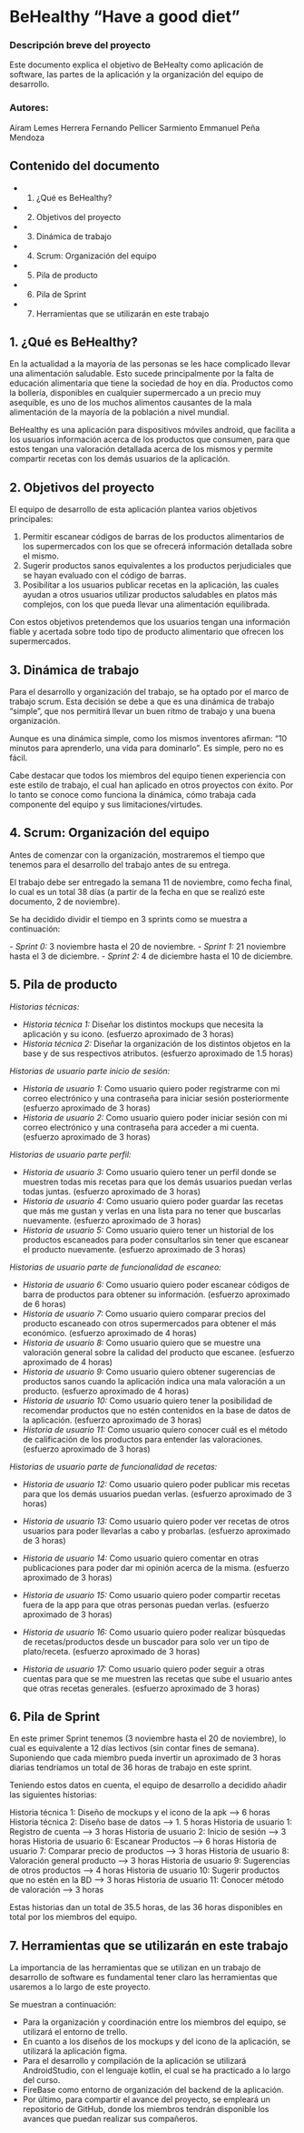 # BeHealthy  “Have a good diet”

### Descripción breve del proyecto
Este documento explica el objetivo de BeHealty como aplicación de software, las partes de la aplicación y la organización del equipo de desarrollo.

### Autores:
Airam Lemes Herrera 
Fernando Pellicer Sarmiento
Emmanuel Peña Mendoza

## Contenido del documento

- 1. ¿Qué es BeHealthy?
- 2. Objetivos del proyecto
- 3. Dinámica de trabajo
- 4. Scrum: Organización del equipo
- 5. Pila de producto
- 6. Pila de Sprint
- 7. Herramientas que se utilizarán en este trabajo


## 1. ¿Qué es BeHealthy?

En la actualidad a la mayoría de las personas se les hace complicado llevar una alimentación saludable. Esto sucede principalmente por la falta de educación alimentaria que tiene la sociedad de hoy en día. Productos como la bollería, disponibles en cualquier supermercado a un precio muy asequible, es uno de los muchos alimentos causantes de la mala alimentación de la mayoría de la población a nivel mundial.

BeHealthy es una aplicación para dispositivos móviles android, que facilita a los usuarios información acerca de los productos que consumen, para que estos tengan una valoración detallada acerca de los mismos y permite compartir recetas con los demás usuarios de la aplicación.

## 2. Objetivos del proyecto

El equipo de desarrollo de esta aplicación plantea varios objetivos principales:

1. Permitir escanear códigos de barras de los productos alimentarios de los supermercados con los que se ofrecerá información detallada sobre el mismo.
2. Sugerir productos sanos equivalentes a los productos perjudiciales que se hayan evaluado con el código de barras.
3. Posibilitar a los usuarios publicar recetas en la aplicación, las cuales ayudan a otros usuarios utilizar productos saludables en platos más complejos, con los que pueda llevar una alimentación equilibrada.

Con estos objetivos pretendemos que los usuarios tengan una información fiable y acertada sobre todo tipo de producto alimentario que ofrecen los supermercados.

## 3. Dinámica de trabajo

Para el desarrollo y organización del trabajo, se ha optado por el marco de trabajo scrum. Esta decisión se debe a que es una dinámica de trabajo “simple”, que nos permitirá llevar un buen ritmo de trabajo y una buena organización.

Aunque es una dinámica simple, como los mismos inventores afirman: “10 minutos para aprenderlo, una vida para dominarlo”. Es simple, pero no es fácil.

Cabe destacar que todos los miembros del equipo tienen experiencia con este estilo de trabajo, el cual han aplicado en otros proyectos con éxito. Por lo tanto se conoce como funciona la dinámica, cómo trabaja cada componente del equipo y sus limitaciones/virtudes.


## 4. Scrum: Organización del equipo

Antes de comenzar con la organización, mostraremos el tiempo que tenemos para el desarrollo del trabajo antes de su entrega.

El trabajo debe ser entregado la semana 11 de noviembre, como fecha final, lo cual es un total 38 días (a partir de la fecha en que se realizó este documento, 2 de noviembre).

Se ha decidido dividir el tiempo en 3 sprints como se muestra a continuación:

_- Sprint 0:_ 3 noviembre hasta el 20 de noviembre.
_- Sprint 1:_ 21 noviembre hasta el 3 de diciembre.
_- Sprint 2:_ 4 de diciembre hasta el 10 de diciembre.

## 5. Pila de producto

_Historias técnicas:_

- _Historia técnica 1:_ Diseñar los distintos mockups que necesita la aplicación y su icono. (esfuerzo aproximado de 3 horas)
- _Historia técnica 2:_ Diseñar la organización de los distintos objetos en la base y de sus respectivos atributos. (esfuerzo aproximado de 1.5 horas)

_Historias de usuario parte inicio de sesión:_

- _Historia de usuario 1:_ Como usuario quiero poder registrarme con mi correo electrónico y una contraseña para iniciar sesión posteriormente (esfuerzo aproximado de 3 horas)
- _Historia de usuario 2:_ Como usuario quiero poder iniciar sesión con mi correo electrónico y una contraseña para acceder a mi cuenta. (esfuerzo aproximado de 3 horas)


_Historias de usuario parte perfil:_

- _Historia de usuario 3:_ Como usuario quiero tener un perfil donde se muestren todas mis recetas para que los demás usuarios puedan verlas todas juntas. (esfuerzo aproximado de 3 horas)
- _Historia de usuario 4:_ Como usuario quiero poder guardar las recetas que más me gustan y verlas en una lista para no tener que buscarlas nuevamente. (esfuerzo aproximado de 3 horas)
- _Historia de usuario 5:_ Como usuario quiero tener un historial de los productos escaneados para poder consultarlos sin tener que escanear el producto nuevamente. (esfuerzo aproximado de 3 horas)

_Historias de usuario parte de funcionalidad de escaneo:_

- _Historia de usuario 6:_ Como usuario quiero poder escanear códigos de barra de productos para obtener su información. (esfuerzo aproximado de 6 horas)
- _Historia de usuario 7:_ Como usuario quiero comparar precios del producto escaneado con otros supermercados para obtener el más económico. (esfuerzo aproximado de 4 horas)
- _Historia de usuario 8:_ Como usuario quiero que se muestre una valoración general sobre la calidad del producto que escanee. (esfuerzo aproximado de 4 horas)
- _Historia de usuario 9:_ Como usuario quiero obtener sugerencias de productos sanos cuando la aplicación indica una mala valoración a un producto. (esfuerzo aproximado de 4 horas)
- _Historia de usuario 10:_ Como usuario quiero tener la posibilidad de recomendar productos que no estén contenidos en la base de datos de la aplicación. (esfuerzo aproximado de 3
horas)
- _Historia de usuario 11:_ Como usuario quiero conocer cuál es el método de calificación de los productos para entender las valoraciones. (esfuerzo aproximado de 3 horas)

_Historias de usuario parte de funcionalidad de recetas:_

- _Historia de usuario 12:_ Como usuario quiero poder publicar mis recetas para que los demás usuarios puedan verlas. (esfuerzo aproximado de 3 horas)
- _Historia de usuario 13:_ Como usuario quiero poder ver recetas de otros usuarios para poder llevarlas a cabo y probarlas. (esfuerzo aproximado de 3 horas)
- _Historia de usuario 14:_ Como usuario quiero comentar en otras publicaciones para poder dar mi opinión acerca de la misma. (esfuerzo aproximado de 3 horas)


- _Historia de usuario 15:_ Como usuario quiero poder compartir recetas fuera de la app para que otras personas puedan verlas. (esfuerzo aproximado de 3 horas)
- _Historia de usuario 16:_ Como usuario quiero poder realizar búsquedas de recetas/productos desde un buscador para solo ver un tipo de plato/receta. (esfuerzo aproximado de 3 horas)
- _Historia de usuario 17:_ Como usuario quiero poder seguir a otras cuentas para que se me muestren las recetas que sube el usuario antes que otras recetas generales. (esfuerzo aproximado de 3 horas)

## 6. Pila de Sprint

En este primer Sprint tenemos (3 noviembre hasta el 20 de noviembre), lo cual es equivalente a 12 días lectivos (sin contar fines de semana). Suponiendo que cada miembro pueda invertir un aproximado de 3 horas diarias tendríamos un total de 36 horas de trabajo en este sprint.

Teniendo estos datos en cuenta, el equipo de desarrollo a decidido añadir las siguientes historias:

Historia técnica 1: Diseño de mockups y el icono de la apk  -->  6 horas
Historia técnica 2: Diseño base de datos  --> 1. 5 horas
Historia de usuario 1: Registro de cuenta  --> 3 horas
Historia de usuario 2: Inicio de sesión  --> 3 horas
Historia de usuario 6: Escanear Productos  --> 6 horas
Historia de usuario 7: Comparar precio de productos  --> 3 horas
Historia de usuario 8: Valoración general producto  --> 3 horas
Historia de usuario 9: Sugerencias de otros productos  --> 4 horas
Historia de usuario 10: Sugerir productos que no estén en la BD  --> 3 horas
Historia de usuario 11: Conocer método de valoración  --> 3 horas

Estas historias dan un total de 35.5 horas, de las 36 horas disponibles en total por los miembros del
equipo.


## 7. Herramientas que se utilizarán en este trabajo

La importancia de las herramientas que se utilizan en un trabajo de desarrollo de software es fundamental tener claro las herramientas que usaremos a lo largo de este proyecto.

Se muestran a continuación:

- Para la organización y coordinación entre los miembros del equipo, se utilizará el entorno de trello.
- En cuanto a los diseños de los mockups y del icono de la aplicación, se utilizará la aplicación figma.
- Para el desarrollo y compilación de la aplicación se utilizará AndroidStudio, con el lenguaje kotlin, el
cual se ha practicado a lo largo del curso.
- FireBase como entorno de organización del backend de la aplicación.
- Por último, para compartir el avance del proyecto, se empleará un repositorio de GitHub, donde los
miembros tendrán disponible los avances que puedan realizar sus compañeros.

